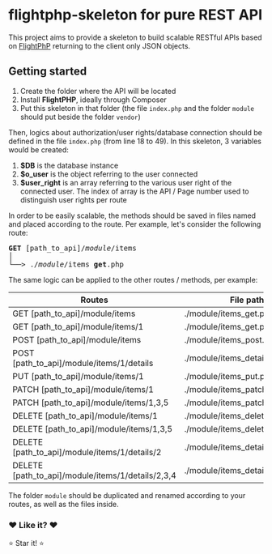 # flightphp-skeleton for pure REST API

This project aims to provide a skeleton to build scalable RESTful APIs based on [FlightPhP](https://github.com/mikecao/flight) returning to the client only JSON objects.

## Getting started
1. Create the folder where the API will be located
2. Install **FlightPHP**, ideally through Composer
3. Put this skeleton in that folder (the file `index.php` and the folder `module` should put beside the folder `vendor`)

Then, logics about authorization/user rights/database connection should be defined in the file `index.php` (from line 18 to 49). In this skeleton, 3 variables would be created:
1. **$DB** is the database instance
2. **$o_user** is the object referring to the user connected
3. **$user_right** is an array referring to the various user right of the connected user. The index of array is the API / Page number used to distinguish user rights per route

In order to be easily scalable, the methods should be saved in files named and placed according to the route. Per example, let's consider the following route:

<pre><b>GET</b> [path_to_api]/<em>module</em>/items
│
└──> ./<em>module</em>/items_<b>get</b>.php
</pre>

The same logic can be applied to the other routes / methods, per example:

| Routes | File paths |
|---|---|
| GET [path_to_api]/module/items | ./module/items_get.php |
| GET [path_to_api]/module/items/1 | ./module/items_get.php |
| POST [path_to_api]/module/items | ./module/items_post.php |
| POST [path_to_api]/module/items/1/details | ./module/items_details_post.php |
| PUT [path_to_api]/module/items/1 | ./module/items_put.php |
| PATCH [path_to_api]/module/items/1 | ./module/items_patch.php |
| PATCH [path_to_api]/module/items/1,3,5 | ./module/items_patch.php |
| DELETE [path_to_api]/module/items/1 | ./module/items_delete.php |
| DELETE [path_to_api]/module/items/1,3,5 | ./module/items_delete.php |
| DELETE [path_to_api]/module/items/1/details/2 | ./module/items_details_delete.php |
| DELETE [path_to_api]/module/items/1/details/2,3,4 | ./module/items_details_delete.php |

The folder `module` should be duplicated and renamed according to your routes, as well as the files inside.

### :heart: Like it? :heart:

:star: Star it! :star:
